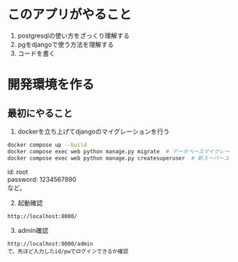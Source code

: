 # このアプリがやること  
1. postgresqlの使い方をざっくり理解する
2. pgをdjangoで使う方法を理解する
3. コードを書く



# 開発環境を作る
## 最初にやること
1. dockerを立ち上げてdjangoのマイグレーションを行う

```bash
docker compose up --build
docker compose exec web python manage.py migrate  # データベースマイグレーション
docker compose exec web python manage.py createsuperuser  # 新スーパーユーザー作成
```
id: root  
password: 1234567890  
など。

2. 起動確認

```
http://localhost:8000/
```

3. admin確認
```
http://localhost:8000/admin
で、先ほど入力したid/pwでログインできるか確認
```







